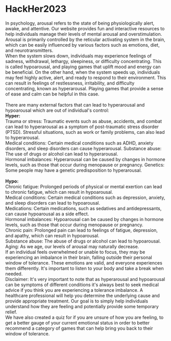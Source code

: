 # HackHer2023

In psychology, arousal refers to the state of being physiologically alert, awake, and attentive. Our website provides fun and interactive resources to help individuals manage their levels of mental arousal and overstimulation. Arousal is primarily controlled by the reticular activating system in the brain, which can be easily influenced by various factors such as emotions, diet, and neurotransmitters.<br />
When the system slows down, individuals may experience feelings of sadness, withdrawal, lethargy, sleepiness, or difficulty concentrating. This is called hypoarousal, and playing games that uplift mood and energy can be beneficial. On the other hand, when the system speeds up, individuals may feel highly active, alert, and ready to respond to their environment. This can result in feelings of restlessness, irritability, and difficulty concentrating, known as hyperarousal. Playing games that provide a sense of ease and calm can be helpful in this case.<br /><br />
There are many external factors that can lead to hyperarousal and hypoarousal which are out of individual's control:<br />
**Hyper:**<br />
Trauma or stress: Traumatic events such as abuse, accidents, and combat can lead to hyperarousal as a symptom of post-traumatic stress disorder (PTSD). Stressful situations, such as work or family problems, can also lead to hyperarousal.<br />
Medical conditions: Certain medical conditions such as ADHD, anxiety disorders, and sleep disorders can cause hyperarousal.
Substance abuse: The use of drugs or alcohol can lead to hyperarousal.<br />
Hormonal imbalances: Hyperarousal can be caused by changes in hormone levels, such as those that occur during menopause or pregnancy.
Genetics: Some people may have a genetic predisposition to hyperarousal. <br /><br />
**Hypo:**<br />
Chronic fatigue: Prolonged periods of physical or mental exertion can lead to chronic fatigue, which can result in hypoarousal.<br />
Medical conditions: Certain medical conditions such as depression, anxiety, and sleep disorders can lead to hypoarousal.<br />
Medications: Certain medications, such as sedatives and antidepressants, can cause hypoarousal as a side effect.<br />
Hormonal imbalances: Hypoarousal can be caused by changes in hormone levels, such as those that occur during menopause or pregnancy.<br />
Chronic pain: Prolonged pain can lead to feelings of fatigue, depression, and apathy, which can result in hypoarousal.<br />
Substance abuse: The abuse of drugs or alcohol can lead to hypoarousal.<br />
Aging: As we age, our levels of arousal may naturally decrease.<br />
If an individual feels overwhelmed or unable to focus, they may be experiencing an imbalance in their brain, falling outside their personal window of tolerance. These emotions are valid, and everyone experiences them differently. It's important to listen to your body and take a break when needed.<br />
Disclaimer: It's very important to note that as hyperarousal and hypoarousal can be symptoms of different conditions it's always best to seek medical advice if you think you are experiencing a tolerance imbalance. A healthcare professional will help you determine the underlying cause and provide appropriate treatment. Our goal is to simply help individuals understand how they are feeling and potentially provide some temporary relief.<br />
We have also created a quiz for if you are unsure of how you are feeling, to get a better gauge of your current emotional status in order to better recommend a category of games that can help bring you back to their window of tolerance.<br />
